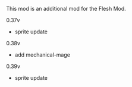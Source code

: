 This mod is an additional mod for the Flesh Mod.

0.37v
- sprite update

0.38v
- add mechanical-mage

0.39v
- sprite update